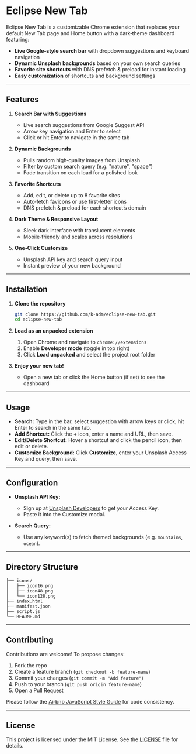 # Eclipse New Tab

Eclipse New Tab is a customizable Chrome extension that replaces your default New Tab page and Home button with a dark‑theme dashboard featuring:

* **Live Google‑style search bar** with dropdown suggestions and keyboard navigation
* **Dynamic Unsplash backgrounds** based on your own search queries
* **Favorite site shortcuts** with DNS prefetch & preload for instant loading
* **Easy customization** of shortcuts and background settings

---

## Features

1. **Search Bar with Suggestions**

   * Live search suggestions from Google Suggest API
   * Arrow key navigation and Enter to select
   * Click or hit Enter to navigate in the same tab

2. **Dynamic Backgrounds**

   * Pulls random high‑quality images from Unsplash
   * Filter by custom search query (e.g. "nature", "space")
   * Fade transition on each load for a polished look

3. **Favorite Shortcuts**

   * Add, edit, or delete up to 8 favorite sites
   * Auto‑fetch favicons or use first‑letter icons
   * DNS prefetch & preload for each shortcut’s domain

4. **Dark Theme & Responsive Layout**

   * Sleek dark interface with translucent elements
   * Mobile‑friendly and scales across resolutions

5. **One‑Click Customize**

   * Unsplash API key and search query input
   * Instant preview of your new background

---

## Installation

1. **Clone the repository**

   ```bash
   git clone https://github.com/k-adm/eclipse-new-tab.git
   cd eclipse-new-tab
   ```

2. **Load as an unpacked extension**

   1. Open Chrome and navigate to `chrome://extensions`
   2. Enable **Developer mode** (toggle in top right)
   3. Click **Load unpacked** and select the project root folder

3. **Enjoy your new tab!**

   * Open a new tab or click the Home button (if set) to see the dashboard

---

## Usage

* **Search:** Type in the bar, select suggestion with arrow keys or click, hit Enter to search in the same tab.
* **Add Shortcut:** Click the **+** icon, enter a name and URL, then save.
* **Edit/Delete Shortcut:** Hover a shortcut and click the pencil icon, then edit or delete.
* **Customize Background:** Click **Customize**, enter your Unsplash Access Key and query, then save.

---

## Configuration

* **Unsplash API Key:**

  * Sign up at [Unsplash Developers](https://unsplash.com/developers) to get your Access Key.
  * Paste it into the Customize modal.

* **Search Query:**

  * Use any keyword(s) to fetch themed backgrounds (e.g. `mountains`, `ocean`).

---

## Directory Structure

```
├── icons/
│   ├── icon16.png
│   ├── icon48.png
│   └── icon128.png
├── index.html
├── manifest.json
├── script.js
└── README.md
```

---

## Contributing

Contributions are welcome! To propose changes:

1. Fork the repo
2. Create a feature branch (`git checkout -b feature-name`)
3. Commit your changes (`git commit -m "Add feature"`)
4. Push to your branch (`git push origin feature-name`)
5. Open a Pull Request

Please follow the [Airbnb JavaScript Style Guide](https://github.com/airbnb/javascript) for code consistency.

---

## License

This project is licensed under the MIT License. See the [LICENSE](LICENSE) file for details.
